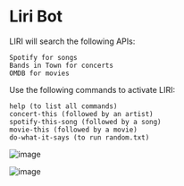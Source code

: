 # Liri Bot
 
LIRI will search the following APIs:

    Spotify for songs
    Bands in Town for concerts
    OMDB for movies

Use the following commands to activate LIRI:

    help (to list all commands)
    concert-this (followed by an artist)
    spotify-this-song (followed by a song)
    movie-this (followed by a movie)
    do-what-it-says (to run random.txt)

![image](https://user-images.githubusercontent.com/52723175/66260487-debae380-e784-11e9-9822-66a5442a265a.png)

![image](https://user-images.githubusercontent.com/52723175/66260482-d2368b00-e784-11e9-951d-2a2b009bd129.png)


